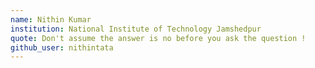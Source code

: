```yaml
---
name: Nithin Kumar
institution: National Institute of Technology Jamshedpur
quote: Don't assume the answer is no before you ask the question !
github_user: nithintata
---
```

